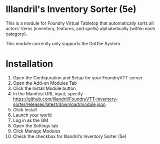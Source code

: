 # Illandril's Inventory Sorter (5e)

This is a module for Foundry Virtual Tabletop that automatically sorts all actors' items (inventory, features, and spells) alphabetically (within each category).

This module currently only supports the DnD5e System.

# Installation
1. Open the Configuration and Setup for your FoundryVTT server
1. Open the Add-on Modules Tab
1. Click the Install Module button
1. In the Manifest URL input, specify https://github.com/illandril/FoundryVTT-inventory-sorter/releases/latest/download/module.json
1. Click Install
1. Launch your world
1. Log in as the GM
1. Open the Settings tab
1. Click Manage Modules
1. Check the checkbox for Illandril's Inventory Sorter (5e)
